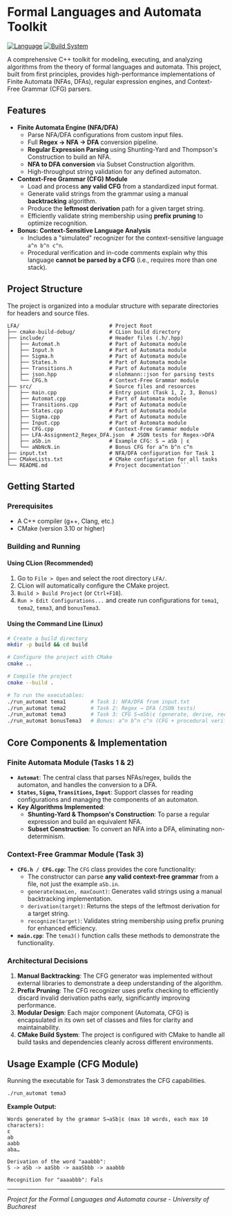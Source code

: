 # Formal Languages and Automata Toolkit

[![Language](https://img.shields.io/badge/language-C%2B%2B-blue.svg)](https://isocpp.org/)
[![Build System](https://img.shields.io/badge/build-CMake-green.svg)](https://cmake.org/)

A comprehensive C++ toolkit for modeling, executing, and analyzing algorithms from the theory of formal languages and automata. This project, built from first principles, provides high-performance implementations of Finite Automata (NFAs, DFAs), regular expression engines, and Context-Free Grammar (CFG) parsers.

## Features

-   **Finite Automata Engine (NFA/DFA)**
    -   Parse NFA/DFA configurations from custom input files.
    -   Full **Regex -> NFA -> DFA** conversion pipeline.
    -   **Regular Expression Parsing** using Shunting-Yard and Thompson's Construction to build an NFA.
    -   **NFA to DFA conversion** via Subset Construction algorithm.
    -   High-throughput string validation for any defined automaton.
-   **Context-Free Grammar (CFG) Module**
    -   Load and process **any valid CFG** from a standardized input format.
    -   Generate valid strings from the grammar using a manual **backtracking** algorithm.
    -   Produce the **leftmost derivation** path for a given target string.
    -   Efficiently validate string membership using **prefix pruning** to optimize recognition.
-   **Bonus: Context-Sensitive Language Analysis**
    -   Includes a "simulated" recognizer for the context-sensitive language `a^n b^n c^n`.
    -   Procedural verification and in-code comments explain why this language **cannot be parsed by a CFG** (i.e., requires more than one stack).

## Project Structure

The project is organized into a modular structure with separate directories for headers and source files.

```
LFA/                             # Project Root
├── cmake-build-debug/           # CLion build directory
├── include/                     # Header files (.h/.hpp)
│   ├── Automat.h                # Part of Automata module
│   ├── Input.h                  # Part of Automata module
│   ├── Sigma.h                  # Part of Automata module
│   ├── States.h                 # Part of Automata module
│   ├── Transitions.h            # Part of Automata module
│   ├── json.hpp                 # nlohmann::json for parsing tests
│   └── CFG.h                    # Context-Free Grammar module
├── src/                         # Source files and resources
│   ├── main.cpp                 # Entry point (Task 1, 2, 3, Bonus)
│   ├── Automat.cpp              # Part of Automata module
│   ├── Transitions.cpp          # Part of Automata module
│   ├── States.cpp               # Part of Automata module
│   ├── Sigma.cpp                # Part of Automata module
│   ├── Input.cpp                # Part of Automata module
│   ├── CFG.cpp                  # Context-Free Grammar module
│   ├── LFA-Assignment2_Regex_DFA.json  # JSON tests for Regex->DFA
│   ├── aSb.in                   # Example CFG: S → aSb | ε
│   └── aNbNcN.in                # Bonus CFG for a^n b^n c^n
├── input.txt                    # NFA/DFA configuration for Task 1
├── CMakeLists.txt               # CMake configuration for all tasks
└── README.md                    # Project documentation```
```
## Getting Started

### Prerequisites

-   A C++ compiler (g++, Clang, etc.)
-   CMake (version 3.10 or higher)

### Building and Running

#### Using CLion (Recommended)

1.  Go to `File > Open` and select the root directory `LFA/`.
2.  CLion will automatically configure the CMake project.
3.  `Build > Build Project` (or `Ctrl+F10`).
4.  `Run > Edit Configurations...` and create run configurations for `tema1`, `tema2`, `tema3`, and `bonusTema3`.

#### Using the Command Line (Linux)

```bash
# Create a build directory
mkdir -p build && cd build

# Configure the project with CMake
cmake ..

# Compile the project
cmake --build .

# To run the executables:
./run_automat tema1        # Task 1: NFA/DFA from input.txt
./run_automat tema2        # Task 2: Regex → DFA (JSON tests)
./run_automat tema3        # Task 3: CFG S→aSb|ε (generate, derive, recognize)
./run_automat bonusTema3   # Bonus: a^n b^n c^n (CFG + procedural verify)
```


## Core Components & Implementation

### Finite Automata Module (Tasks 1 & 2)

-   **`Automat`**: The central class that parses NFAs/regex, builds the automaton, and handles the conversion to a DFA.
-   **`States`, `Sigma`, `Transitions`, `Input`**: Support classes for reading configurations and managing the components of an automaton.
-   **Key Algorithms Implemented**:
    -   **Shunting-Yard & Thompson's Construction**: To parse a regular expression and build an equivalent NFA.
    -   **Subset Construction**: To convert an NFA into a DFA, eliminating non-determinism.

### Context-Free Grammar Module (Task 3)

-   **`CFG.h / CFG.cpp`**: The `CFG` class provides the core functionality:
    -   The constructor can parse **any valid context-free grammar** from a file, not just the example `aSb.in`.
    -   `generate(maxLen, maxCount)`: Generates valid strings using a manual backtracking implementation.
    -   `derivation(target)`: Returns the steps of the leftmost derivation for a target string.
    -   `recognize(target)`: Validates string membership using prefix pruning for enhanced efficiency.
-   **`main.cpp`**: The `tema3()` function calls these methods to demonstrate the functionality.

### Architectural Decisions

1.  **Manual Backtracking**: The CFG generator was implemented without external libraries to demonstrate a deep understanding of the algorithm.
2.  **Prefix Pruning**: The CFG recognizer uses prefix checking to efficiently discard invalid derivation paths early, significantly improving performance.
3.  **Modular Design**: Each major component (Automata, CFG) is encapsulated in its own set of classes and files for clarity and maintainability.
4.  **CMake Build System**: The project is configured with CMake to handle all build tasks and dependencies cleanly across different environments.

## Usage Example (CFG Module)

Running the executable for Task 3 demonstrates the CFG capabilities.

```bash
./run_automat tema3
```

**Example Output:**

```
Words generated by the grammar S→aSb|ε (max 10 words, each max 10 characters):
ε
ab
aabb
aba…

Derivation of the word "aaabbb":
S -> aSb -> aaSbb -> aaaSbbb -> aaabbb

Recognition for "aaaabbb": Fals
```

---

*Project for the Formal Languages and Automata course - University of Bucharest*
